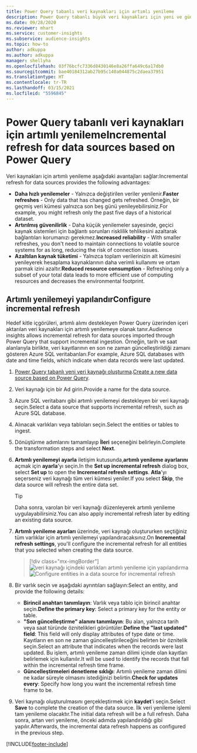 ```yaml
---
title: Power Query tabanlı veri kaynakları için artımlı yenileme
description: Power Query tabanlı büyük veri kaynakları için yeni ve güncelleştirilmiş verileri yenileyin.
ms.date: 09/28/2020
ms.reviewer: mhart
ms.service: customer-insights
ms.subservice: audience-insights
ms.topic: how-to
author: adkuppa
ms.author: adkuppa
manager: shellyha
ms.openlocfilehash: 03f76bcfc7336d8430146e8a26ffa649c6a17db0
ms.sourcegitcommit: bae40184312ab27b95c140a044875c2daea37951
ms.translationtype: HT
ms.contentlocale: tr-TR
ms.lasthandoff: 03/15/2021
ms.locfileid: "5596845"
---
```

# <a name="incremental-refresh-for-data-sources-based-on-power-query"></a><span data-ttu-id="42c3b-103">Power Query tabanlı veri kaynakları için artımlı yenileme</span><span class="sxs-lookup"><span data-stu-id="42c3b-103">Incremental refresh for data sources based on Power Query</span></span>

<span data-ttu-id="42c3b-104">Veri kaynakları için artımlı yenileme aşağıdaki avantajları sağlar:</span><span class="sxs-lookup"><span data-stu-id="42c3b-104">Incremental refresh for data sources provides the following advantages:</span></span>

- <span data-ttu-id="42c3b-105">**Daha hızlı yenilemeler** - Yalnızca değiştirilen veriler yenilenir.</span><span class="sxs-lookup"><span data-stu-id="42c3b-105">**Faster refreshes** - Only data that has changed gets refreshed.</span></span> <span data-ttu-id="42c3b-106">Örneğin, bir geçmiş veri kümesi yalnızca son beş günü yenileyebilirsiniz.</span><span class="sxs-lookup"><span data-stu-id="42c3b-106">For example, you might refresh only the past five days of a historical dataset.</span></span>
- <span data-ttu-id="42c3b-107">**Artırılmış güvenilirlik** - Daha küçük yenilemeler sayesinde, geçici kaynak sistemleri için bağlantı sorunları risklilik tehlikesini azaltarak bağlantıları korumanızı gerekmez.</span><span class="sxs-lookup"><span data-stu-id="42c3b-107">**Increased reliability** - With smaller refreshes, you don't need to maintain connections to volatile source systems for as long, reducing the risk of connection issues.</span></span>
- <span data-ttu-id="42c3b-108">**Azaltılan kaynak tüketimi** - Yalnızca toplam verilerinizin alt kümesini yenileyerek hesaplama kaynaklarının daha verimli kullanımı ve ortam parmak izini azaltır.</span><span class="sxs-lookup"><span data-stu-id="42c3b-108">**Reduced resource consumption** - Refreshing only a subset of your total data leads to more efficient use of computing resources and decreases the environmental footprint.</span></span>

## <a name="configure-incremental-refresh"></a><span data-ttu-id="42c3b-109">Artımlı yenilemeyi yapılandır</span><span class="sxs-lookup"><span data-stu-id="42c3b-109">Configure incremental refresh</span></span>

<span data-ttu-id="42c3b-110">Hedef kitle içgörüleri, artımlı alımı destekleyen Power Query üzerinden içeri aktarılan veri kaynakları için artımlı yenilemeye olanak tanır.</span><span class="sxs-lookup"><span data-stu-id="42c3b-110">Audience insights allows incremental refresh for data sources imported through Power Query that support incremental ingestion.</span></span> <span data-ttu-id="42c3b-111">Örneğin, tarih ve saat alanlarıyla birlikte, veri kayıtlarının en son ne zaman güncelleştirildiği zamanı gösteren Azure SQL veritabanları.</span><span class="sxs-lookup"><span data-stu-id="42c3b-111">For example, Azure SQL databases with date and time fields, which indicate when data records were last updated.</span></span>

1. <span data-ttu-id="42c3b-112">[Power Query tabanlı yeni veri kaynağı oluşturma](connect-power-query.md).</span><span class="sxs-lookup"><span data-stu-id="42c3b-112">[Create a new data source based on Power Query](connect-power-query.md).</span></span>

1. <span data-ttu-id="42c3b-113">Veri kaynağı için bir Ad girin.</span><span class="sxs-lookup"><span data-stu-id="42c3b-113">Provide a name for the data source.</span></span>

1. <span data-ttu-id="42c3b-114">Azure SQL veritabanı gibi artımlı yenilemeyi destekleyen bir veri kaynağı seçin.</span><span class="sxs-lookup"><span data-stu-id="42c3b-114">Select a data source that supports incremental refresh, such as Azure SQL database.</span></span>

1. <span data-ttu-id="42c3b-115">Alınacak varlıkları veya tabloları seçin.</span><span class="sxs-lookup"><span data-stu-id="42c3b-115">Select the entities or tables to ingest.</span></span>

1. <span data-ttu-id="42c3b-116">Dönüştürme adımlarını tamamlayıp **İleri** seçeneğini belirleyin.</span><span class="sxs-lookup"><span data-stu-id="42c3b-116">Complete the transformation steps and select **Next**.</span></span>

1. <span data-ttu-id="42c3b-117">**Artımlı yenilemeyi ayarla** iletişim kutusunda,**artımlı yenileme ayarlarını** açmak için **ayarla**'yı seçin.</span><span class="sxs-lookup"><span data-stu-id="42c3b-117">In the **Set up incremental refresh** dialog box, select **Set up** to open the **Incremental refresh settings**.</span></span> <span data-ttu-id="42c3b-118">**Atla**'yı seçerseniz veri kaynağı tüm veri kümesi yeniler.</span><span class="sxs-lookup"><span data-stu-id="42c3b-118">If you select **Skip**, the data source will refresh the entire data set.</span></span>
   > [!TIP]
   > <span data-ttu-id="42c3b-119">Daha sonra, varolan bir veri kaynağı düzenleyerek artımlı yenileme uygulayabilirsiniz.</span><span class="sxs-lookup"><span data-stu-id="42c3b-119">You can also apply incremental refresh later by editing an existing data source.</span></span>

1. <span data-ttu-id="42c3b-120">**Artımlı yenileme ayarları** üzerinde, veri kaynağı oluştururken seçtiğiniz tüm varlıklar için artımlı yenilemeyi yapılandıracaksınız.</span><span class="sxs-lookup"><span data-stu-id="42c3b-120">On **Incremental refresh settings**, you'll configure the incremental refresh for all entities that you selected when creating the data source.</span></span>

   > [!div class="mx-imgBorder"]
   > <span data-ttu-id="42c3b-121">![veri kaynağı içindeki varlıkları artımlı yenileme için yapılandırma](media/incremental-refresh-settings.png "veri kaynağı içindeki varlıkları artımlı yenileme için yapılandırma")</span><span class="sxs-lookup"><span data-stu-id="42c3b-121">![Configure entities in a data source for incremental refresh](media/incremental-refresh-settings.png "Configure entities in a data source for incremental refresh")</span></span>

1. <span data-ttu-id="42c3b-122">Bir varlık seçin ve aşağıdaki ayrıntıları sağlayın:</span><span class="sxs-lookup"><span data-stu-id="42c3b-122">Select an entity, and provide the following details:</span></span>

   - <span data-ttu-id="42c3b-123">**Birincil anahtarı tanımlayın**: Varlık veya tablo için birincil anahtar seçin.</span><span class="sxs-lookup"><span data-stu-id="42c3b-123">**Define the primary key**: Select a primary key for the entity or table.</span></span>
   - <span data-ttu-id="42c3b-124">**"Son güncelleştirme" alanını tanımlayın**: Bu alan, yalnızca tarih veya saat türünde öznitelikleri görüntüler.</span><span class="sxs-lookup"><span data-stu-id="42c3b-124">**Define the "last updated" field**: This field will only display attributes of type date or time.</span></span> <span data-ttu-id="42c3b-125">Kayıtların en son ne zaman güncelleştirileceğini belirten bir öznitelik seçin.</span><span class="sxs-lookup"><span data-stu-id="42c3b-125">Select an attribute that indicates when the records were last updated.</span></span> <span data-ttu-id="42c3b-126">Bu işlem, artımlı yenileme zaman dilimi içinde olan kayıtları belirlemek için kullanılır.</span><span class="sxs-lookup"><span data-stu-id="42c3b-126">It will be used to identify the records that fall within the incremental refresh time frame.</span></span>
   - <span data-ttu-id="42c3b-127">**Güncelleştirmeleri denetleme sıklığı**: Artımlı yenileme zaman dilimi ne kadar süreyle olmasını istediğinizi belirtin.</span><span class="sxs-lookup"><span data-stu-id="42c3b-127">**Check for updates every**: Specify how long you want the incremental refresh time frame to be.</span></span>

1. <span data-ttu-id="42c3b-128">Veri kaynağı oluşturulmasını gerçekleştirmek için **kaydet**'i seçin.</span><span class="sxs-lookup"><span data-stu-id="42c3b-128">Select **Save** to complete the creation of the data source.</span></span> <span data-ttu-id="42c3b-129">İlk veri yenileme işlemi tam yenileme olacaktır.</span><span class="sxs-lookup"><span data-stu-id="42c3b-129">The initial data refresh will be a full refresh.</span></span> <span data-ttu-id="42c3b-130">Daha sonra, artan veri yenileme, önceki adımda yapılandırıldığı gibi yapılır.</span><span class="sxs-lookup"><span data-stu-id="42c3b-130">Afterwards, the incremental data refresh happens as configured in the previous step.</span></span>


[!INCLUDE[footer-include](../includes/footer-banner.md)]